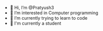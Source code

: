 - 👋 Hi, I’m @Pratyush3
- 👀 I’m interested in Computer programming
- 🌱 I’m currently trying to learn to code
- 👦 I'm currently a student

<!---
Pratyush3/Pratyush3 is a ✨ special ✨ repository because its `README.md` (this file) appears on your GitHub profile.
You can click the Preview link to take a look at your changes.
--->
